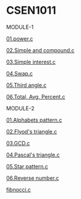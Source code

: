 # CSEN1011

 MODULE-1

[01.power.c](https://github.com/majjisameera/CSEN1011/blob/1d2b2d634e9c8f58ab1f8b1525c3cc1237628e0f/Module-1/power.c)<br> 

[02.Simple and compound.c](https://github.com/majjisameera/CSEN1011/blob/0596d4ae93bafddec7ec12632c34fcb9fb32ef53/Module-1/simpleandcompound.c)<br>

[03.Simple interest.c](simpleinterest.c)

[04.Swap.c](swap.c)

[05.Third angle.c](thirdangle.c)

[06.Total, Avg, Percent.c](total,avg,percent.c)




MODULE-2

[01.Alphabets pattern.c](alphabets.c)

[02.Flyod's triangle.c](floyd.c)

[03.GCD.c](gcd.c)

[04.Pascal's triangle.c](pascaltraiangle.c)

[05.Star pattern.c](pattern.c)

[06.Reverse number.c](reversenum.c)

[fibnocci.c](FibonacciSum.c)
